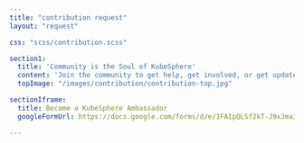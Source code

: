 ```yaml
---
title: "contribution request"
layout: "request"

css: "scss/contribution.scss"

section1:
  title: 'Community is the Soul of KubeSphere'
  content: 'Join the community to get help, get involved, or get updates and KubeSphere news!'
  topImage: "/images/contribution/contribution-top.jpg"

sectionIframe:
  title: Become a KubeSphere Ambassador
  googleFormUrl: https://docs.google.com/forms/d/e/1FAIpQLSf2kT-J9xJma3ASsZF6n0jVaAldJU2gNL8wVz88SraNJyCE4Q/viewform?embedded=true

---
```

